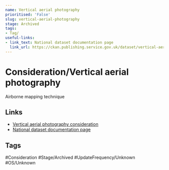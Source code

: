 ```yaml
---
name: Vertical aerial photography
prioritised: 'False'
slug: vertical-aerial-photography
stage: Archived
tags:
- Tag/
useful-links:
- link_text: National dataset documentation page
  link_url: https://ckan.publishing.service.gov.uk/dataset/vertical-aerial-photography
---
```


# Consideration/Vertical aerial photography

Airborne mapping technique

## Links

* [Vertical aerial photography consideration](https://design.planning.data.gov.uk/planning-consideration/vertical-aerial-photography)
* [National dataset documentation page](https://ckan.publishing.service.gov.uk/dataset/vertical-aerial-photography)

## Tags

#Consideration #Stage/Archived #UpdateFrequency/Unknown #OS/Unknown